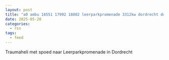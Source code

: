 ```yaml
---
layout: post
title: "a0 ambu 18551 17992 18802 leerparkpromenade 3312kw dordrecht dordrt bon 74509"
date: 2025-05-20
categories: 
  - rss
tags: 
  - feed
---
```


Traumaheli met spoed naar Leerparkpromenade in Dordrecht
